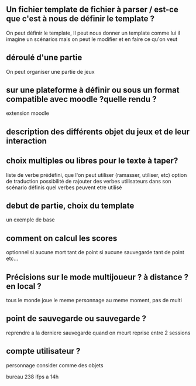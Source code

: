 

## Un fichier template de fichier à parser / est-ce que c'est à nous de définir le template ? 

On peut définir le template, 
Il peut nous donner un template comme lui il imagine un scénarios mais on peut le modifier et en faire ce qu'on veut

## déroulé d'une partie

On peut organiser une partie de jeux

## sur une plateforme à définir ou sous un format compatible avec moodle ?quelle rendu ?

extension moodle

## description des différents objet du jeux et de leur interaction



## choix multiples ou libres pour le texte à taper? 

liste de verbe prédéfini, que l'on peut utiliser (ramasser, utiliser, etc) option de traduction 
possibilité de rajouter des verbes
utilisateurs dans son scénario définis quel verbes peuvent etre utilisé

## debut de partie, choix du template

un exemple de base

## comment on calcul les scores

optionnel
si aucune mort tant de point
si aucune sauvegarde tant de point 
etc...

## Précisions sur le mode multijoueur ? à distance ? en local ?

tous le monde joue le meme personnage au meme moment, pas de multi 

## point de sauvegarde ou sauvegarde ?

reprendre a la derniere sauvegarde quand on meurt
reprise entre 2 sessions


## compte utilisateur ?

personnage consider comme des objets

bureau 238 ifps a 14h 
